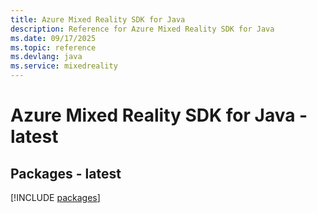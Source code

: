 ```yaml
---
title: Azure Mixed Reality SDK for Java
description: Reference for Azure Mixed Reality SDK for Java
ms.date: 09/17/2025
ms.topic: reference
ms.devlang: java
ms.service: mixedreality
---
```

# Azure Mixed Reality SDK for Java - latest
## Packages - latest
[!INCLUDE [packages](mixed-reality-index.md)]